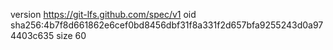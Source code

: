 version https://git-lfs.github.com/spec/v1
oid sha256:4b7f8d661862e6cef0bd8456dbf31f8a331f2d657bfa9255243d0a974403c635
size 60
